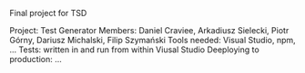 Final project for TSD

Project: Test Generator
Members: Daniel Craviee, Arkadiusz Sielecki, Piotr Górny, Dariusz Michalski, Filip Szymański
Tools needed: Visual Studio, npm, ...
Tests: written in and run from within Viusal Studio
Deeploying to production: ...
